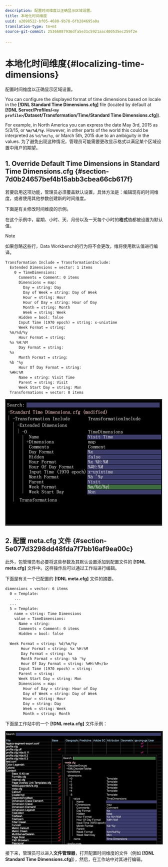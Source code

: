 ```yaml
---
description: 配置时间维度以正确显示区域设置。
title: 本地化时间维度
uuid: a2098522-bf05-4680-9b78-6fb284695a0a
translation-type: tm+mt
source-git-commit: 25366087936dfa5e31c5921aac400535ec259f2e

---
```



# 本地化时间维度{#localizing-time-dimensions}

配置时间维度以正确显示区域设置。

You can configure the displayed format of time dimensions based on locale in the **[!DNL Standard Time Dimensions.cfg]** file (located by default at **[!DNL Server/Profiles/`<my profile>`/Dataset/Transformation/Time/Standard Time Dimensions.cfg]**).

For example, in North America you can express the date May 3rd, 2015 as 5/3/15, or **`%m/%d/%y`**. However, in other parts of the world this could be interpreted as `%d/%m/%y`, or March 5th, 2015 due to an ambiguity in the values. 为了避免出现这种情况，管理员可能需要更改显示格式以满足某个区域设置中用户的期望。

## 1. Override Default Time Dimensions in Standard Time Dimensions.cfg {#section-7d0b24657bef4b15abb3cbea66cb617f}

若要启用这项功能，管理员必须覆盖默认设置，具体方法是：编辑现有的时间维度，或者使用其他参数创建新的时间维度。

下面是有关修改时间维度的示例。

在这个示例中，星期、小时、天、月份以及一天每个小时的&#x200B;**格式**&#x200B;值都被设置为默认值。

>[!NOTE]
>
>如果忽略这些行，Data Workbench的行为将不会更改，维将使用默认值进行编译。

```
Transformation Include = TransformationInclude:  
  Extended Dimensions = vector: 1 items 
    0 = TimeDimensions:  
      Comments = Comment: 0 items 
      Dimensions = map:  
        Day = string: Day 
        Day of Week = string: Day of Week 
        Hour = string: Hour 
        Hour of Day = string: Hour of Day 
        Month = string: Month 
        Week = string: Week 
      Hidden = bool: false 
      Input Time (1970 epoch) = string: x-unixtime 
      Week Format = string:  
  %m/%d/%y
      Hour Format = string:  
  %x %H:%M 
      Day Format = string:  
  %x
      Month Format = string:  
  %b '%y
      Hour Of Day Format = string:  
  %#H:%M
      Name = string: Visit Time 
      Parent = string: Visit 
      Week Start Day = string: Mon 
  Transformations = vector: 0 items
```

![](assets/6_4_time_format.png)

## 2. 配置 meta.cfg 文件 {#section-5e077d3298dd48fda7f7bb16af9ea00c}

此外，包管理员有必要将这些参数及其默认设置添加到配置文件的 **[!DNL meta.cfg]** 文件中。这样操作后可以通过工作站进行编辑。

下面是有关一个已配置的 **[!DNL meta.cfg]** 文件的摘要。

```
dimensions = vector: 6 items 
  0 = Template: 
    ...
  ...
  5 = Template: 
    name = string: Time Dimensions 
    value = TimeDimensions: 
      Name = string:  
      Comments = Comment: 0 items 
      Hidden = bool: false 
       
  Week Format = string: %d/%m/%y 
       Hour Format = string: %x %H:%M 
       Day Format = string: %x 
       Month Format = string: %b '%y 
       Hour Of Day Format = string: %#H:%M</b> 
      Input Time (1970 epoch) = string:  
      Parent = string:  
      Week Start Day = string: Mon 
      Dimensions = map: 
        Hour of Day = string: Hour of Day 
        Day of Week = string: Day of Week 
        Hour = string: Hour 
        Day = string: Day 
        Week = string: Week 
        Month = string: Month
```

下面是工作站中的一个 **[!DNL meta.cfg]** 文件示例：

![](assets/dwb_time_format.png)

接下来，管理员可以进入&#x200B;**文件管理器**，打开配置时间维度的文件（例如 **[!DNL Standard Time Dimensions.cfg]**），然后，在工作站中对其进行编辑。
